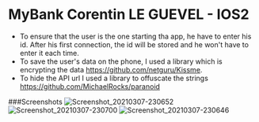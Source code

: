 # MyBank Corentin LE GUEVEL - IOS2
 
- To ensure that the user is the one starting tha app, he have to enter his id. After his first connection, the id will be stored and he won't have to enter it each time.
- To save the user's data on the phone, I used a library which is encrypting the data https://github.com/netguru/Kissme.
- To hide the API url I used a library to offuscate the strings https://github.com/MichaelRocks/paranoid

###Screenshots
![Screenshot_20210307-230652](https://user-images.githubusercontent.com/60450845/110256546-c4002600-7f99-11eb-9ba3-3137467deef0.jpg)
![Screenshot_20210307-230700](https://user-images.githubusercontent.com/60450845/110256548-c5315300-7f99-11eb-8c96-dcc5ff7eabef.jpg)
![Screenshot_20210307-230646](https://user-images.githubusercontent.com/60450845/110256538-bea2db80-7f99-11eb-88f8-a50d49e22013.jpg)
